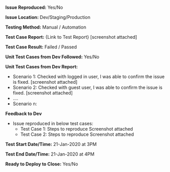 **Issue Reproduced:** Yes/No 

**Issue Location:** Dev/Staging/Production 

**Testing Method:** Manual / Automation 

**Test Case Report:** {Link to Test Report} 
[screenshot attached] 

**Test Case Result:** Failed / Passed 

**Unit Test Cases from Dev Followed:** Yes/No 

**Unit Test Cases from Dev Report:**
- Scenario 1: Checked with logged in user, I was able to confirm the issue is fixed. [screenshot attached] 
- Scenario 2: Checked with guest user, I was able to confirm the issue is fixed.  [screenshot attached] 
- .... 
- Scenario n: 

**Feedback to Dev**
- Issue reproduced in below test cases: 
    - Test Case 1: Steps to reproduce Screenshot attached 
    - Test Case 2: Steps to reproduce Screenshot attached 
    
**Test Start Date/Time:** 21-Jan-2020 at 3PM 

**Test End Date/Time:** 21-Jan-2020 at 4PM 

**Ready to Deploy to Close:** Yes/No 
